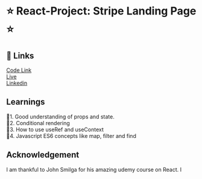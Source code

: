 # ⭐ React-Project: Stripe Landing Page ⭐

## 🔗 Links

[Code Link]() <br>
[Live]() <br>
[Linkedin]()


## Learnings

📌1. Good understanding of props and state. <br>
📌2. Conditional rendering <br>
📌3. How to use useRef and useContext <br>
📌4. Javascript ES6 concepts like map, filter and find <br>

## Acknowledgement

I am thankful to John Smilga for his amazing udemy course on React.
I
